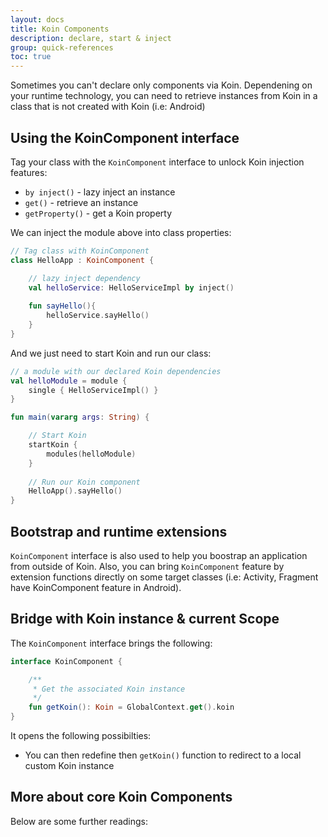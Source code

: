 ```yaml
---
layout: docs
title: Koin Components
description: declare, start & inject
group: quick-references
toc: true
---
```


Sometimes you can't declare only components via Koin. Dependening on your runtime technology, you can need to retrieve instances from Koin in a class
that is not created with Koin (i.e: Android)

## Using the KoinComponent interface

Tag your class with the `KoinComponent` interface to unlock Koin injection features:

* `by inject()` - lazy inject an instance
* `get()` - retrieve an instance
* `getProperty()` - get a Koin property

We can inject the module above into class properties:

```kotlin
// Tag class with KoinComponent
class HelloApp : KoinComponent {

    // lazy inject dependency
    val helloService: HelloServiceImpl by inject()
    
    fun sayHello(){
        helloService.sayHello()
    }
}
```

And we just need to start Koin and run our class:

```kotlin
// a module with our declared Koin dependencies 
val helloModule = module {
    single { HelloServiceImpl() }
}

fun main(vararg args: String) {

    // Start Koin
    startKoin {
        modules(helloModule)
    }
    
    // Run our Koin component
    HelloApp().sayHello()
}
```

## Bootstrap and runtime extensions

`KoinComponent` interface is also used to help you boostrap an application from outside of Koin. Also, you can bring `KoinComponent` feature by extension functions directly on some target classes (i.e: Activity, Fragment have KoinComponent feature in Android). 


## Bridge with Koin instance & current Scope

The `KoinComponent` interface brings the following:

```kotlin
interface KoinComponent {

    /**
     * Get the associated Koin instance
     */
    fun getKoin(): Koin = GlobalContext.get().koin
}
```

It opens the following possibilties:

* You can then redefine then `getKoin()` function to redirect to a local custom Koin instance

## More about core Koin Components

Below are some further readings:


